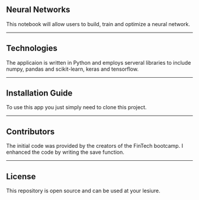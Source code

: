 ## Neural Networks
This notebook will allow users to build, train and optimize a neural network.

---

## Technologies

The applicaion is written in Python and employs serveral libraries to include numpy, pandas and scikit-learn, keras and tensorflow.

---

## Installation Guide

To use this app you just simply need to clone this project.

---


## Contributors

The initial code was provided by the creators of the FinTech bootcamp. I enhanced the code by writing the save function.

---

## License

This repository is open source and can be used at your lesiure.
